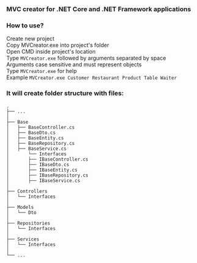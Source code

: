 ### MVC creator for .NET Core and .NET Framework applications
### How to use?
Create new project  
Copy MVCreator.exe into project's folder  
Open CMD inside project's location  
Type `MVCreator.exe` followed by arguments separated by space  
Arguments case sensitive and must represent objects  
Type `MVCreator.exe` for help  
Example  `MVCreator.exe Customer Restaurant Product Table Waiter`  

### It will create folder structure with files:  
    .
    ├── ...
    │
    ├── Base
    │	├── BaseController.cs
    │	├── BaseDto.cs
    │	├── BaseEntity.cs
    │	├── BaseRepository.cs
    │	├── BaseService.cs
    │   	└── Interfaces
    │		├── IBaseController.cs
    │		├── IBaseDto.cs
    │		├── IBaseEntity.cs
    │		├── IBaseRepository.cs
    │		├── IBaseService.cs
    │
    ├── Controllers
    │   └── Interfaces
    │
    ├── Models
    │   └── Dto
    │
    ├── Repositories
    │   └── Interfaces
    │
    ├── Services
    │   └── Interfaces
    │
    └── ...
